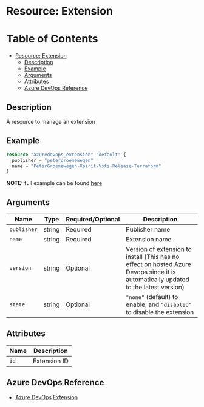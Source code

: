 # Resource: Extension

Table of Contents
=================

   * [Resource: Extension](#resource-extension)
      * [Description](#description)
      * [Example](#example)
      * [Arguments](#arguments)
      * [Attributes](#attributes)
      * [Azure DevOps Reference](#azure-devops-reference)

## Description

A resource to manage an extension

## Example

```terraform
resource "azuredevops_extension" "default" {
  publisher = "petergroenewegen"
  name = "PeterGroenewegen-Xpirit-Vsts-Release-Terraform"
}
```

**NOTE:** full example can be found [here](../../examples/r/extension/main.tf)

## Arguments

| Name | Type | Required/Optional | Description |
|------|------|-------------------|-------------|
| `publisher` | string | Required | Publisher name |
| `name` | string | Required | Extension name |
| `version` | string | Optional | Version of extension to install (This has no effect on hosted Azure Devops since it is automatically updated to the latest version) | 
| `state` | string | Optional | `"none"` (default) to enable, and `"disabled"` to disable the extension |

## Attributes

| Name | Description |
|------|-------------|
| `id` | Extension ID | 

## Azure DevOps Reference

- [Azure DevOps Extension](https://docs.microsoft.com/en-us/azure/devops/marketplace/install-extension?view=azure-devops)
